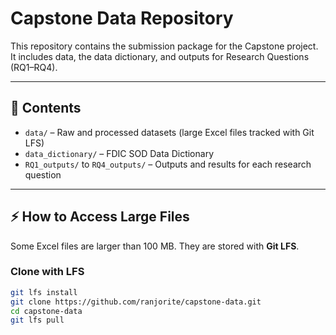 # Capstone Data Repository

This repository contains the submission package for the Capstone project.  
It includes data, the data dictionary, and outputs for Research Questions (RQ1–RQ4).

---

## 📂 Contents
- `data/` – Raw and processed datasets (large Excel files tracked with Git LFS)
- `data_dictionary/` – FDIC SOD Data Dictionary
- `RQ1_outputs/` to `RQ4_outputs/` – Outputs and results for each research question

---

## ⚡ How to Access Large Files
Some Excel files are larger than 100 MB. They are stored with **Git LFS**.

### Clone with LFS
```bash
git lfs install
git clone https://github.com/ranjorite/capstone-data.git
cd capstone-data
git lfs pull
